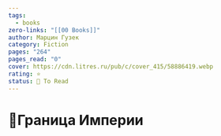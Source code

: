 ```yaml
---
tags:
  - books
zero-links: "[[00 Books]]"
author: Марцин Гузек
category: Fiction
pages: "264"
pages_read: "0"
cover: https://cdn.litres.ru/pub/c/cover_415/58886419.webp
rating: ⭐
status: 📌 To Read
---
```

# 📔Граница Империи